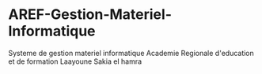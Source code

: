 # AREF-Gestion-Materiel-Informatique
Systeme de gestion materiel informatique
Academie Regionale d'education et de formation Laayoune Sakia el hamra
